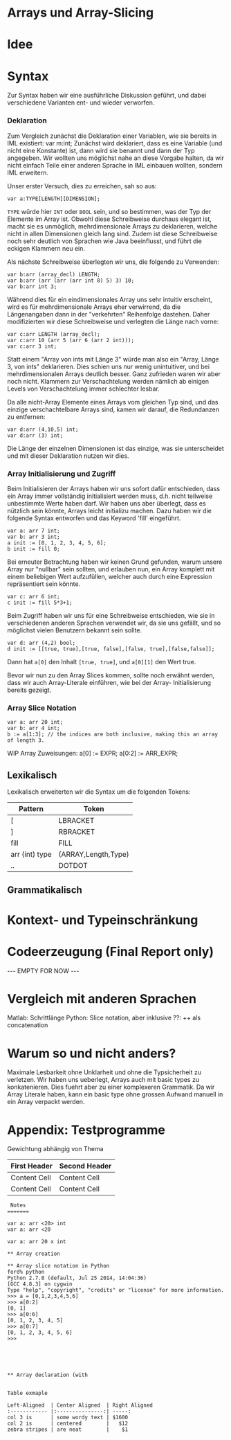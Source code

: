 # Arrays und Array-Slicing

# Idee

# Syntax 

Zur Syntax haben wir eine ausführliche Diskussion geführt, und dabei verschiedene Varianten ent- und wieder verworfen.

### Deklaration
Zum Vergleich zunächst die Deklaration einer Variablen, wie sie bereits in IML existiert:
var m:int;
Zunächst wird deklariert, dass es eine Variable (und nicht eine Konstante) ist, dann wird sie benannt und dann der Typ angegeben.
Wir wollten uns möglichst nahe an diese Vorgabe halten, da wir nicht einfach Teile einer anderen Sprache in IML einbauen wollten, sondern 
IML erweitern.

Unser erster Versuch, dies zu erreichen, sah so aus:

```
var a:TYPE[LENGTH][DIMENSION];
```

`TYPE` würde hier `INT` oder `BOOL` sein, und so bestimmen, was der Typ der Elemente im Array ist. Obwohl diese Schreibweise durchaus elegant 
ist, macht sie es unmöglich, mehrdimensionale Arrays zu deklarieren, welche nicht in allen Dimensionen gleich lang sind. Zudem ist diese
Schreibweise noch sehr deutlich von Sprachen wie Java beeinflusst, und führt die eckigen Klammern neu ein.

Als nächste Schreibweise überlegten wir uns, die folgende zu Verwenden:

```
var b:arr (array_decl) LENGTH;
var b:arr (arr (arr (arr int 8) 5) 3) 10;
var b:arr int 3;
```

Während dies für ein eindimensionales Array uns sehr intuitiv erscheint, wird es für mehrdimensionale Arrays eher verwirrend, da die 
Längenangaben dann in der "verkehrten" Reihenfolge dastehen.
Daher modifizierten wir diese Schreibweise und verlegten die Länge nach vorne:

```
var c:arr LENGTH (array_decl);
var c:arr 10 (arr 5 (arr 6 (arr 2 int)));
var c:arr 3 int;
```

Statt einem "Array von ints mit Länge 3" würde man also ein "Array, Länge 3, von ints" deklarieren. Dies schien uns nur wenig
unintuitiver, und bei mehrdimensionalen Arrays deutlich besser. Ganz zufrieden waren wir aber noch nicht. Klammern zur Verschachtelung
werden nämlich ab einigen Levels von Verschachtelung immer schlechter lesbar.

Da alle nicht-Array Elemente eines Arrays vom gleichen Typ sind, und das einzige verschachtelbare Arrays sind, kamen wir darauf, die
Redundanzen zu entfernen:

```
var d:arr (4,10,5) int;
var d:arr (3) int;
```

Die Länge der einzelnen Dimensionen ist das einzige, was sie unterscheidet und mit dieser Deklaration nutzen wir dies.


### Array Initialisierung und Zugriff

Beim Initialisieren der Arrays haben wir uns sofort dafür entschieden, dass ein Array immer vollständig initialisiert werden muss,
d.h. nicht teilweise unbestimmte Werte haben darf. Wir haben uns aber überlegt, dass es nützlich sein könnte, Arrays leicht initializu machen. Dazu haben wir die folgende Syntax entworfen und das Keyword 'fill' eingeführt.

```
var a: arr 7 int;
var b: arr 3 int;
a init := [0, 1, 2, 3, 4, 5, 6];
b init := fill 0;
```

Bei erneuter Betrachtung haben wir keinen Grund gefunden, warum unsere Array nur "nullbar" sein sollten, und erlauben nun, ein Array
komplett mit einem beliebigen Wert aufzufüllen, welcher auch durch eine Expression repräsentiert sein könnte.

```
var c: arr 6 int;
c init := fill 5*3+1;
```

Beim Zugriff haben wir uns für eine Schreibweise entschieden, wie sie in verschiedenen anderen Sprachen verwendet wir, da sie uns gefällt,
und so möglichst vielen Benutzern bekannt sein sollte.

```
var d: arr (4,2) bool;
d init := [[true, true],[true, false],[false, true],[false,false]];
```

Dann hat `a[0]` den Inhalt `[true, true]`, und `a[0][1]` den Wert true.

Bevor wir nun zu den Array Slices kommen, sollte noch erwähnt werden, dass wir auch Array-Literale einführen, wie bei der Array-
Initialisierung bereits gezeigt.

### Array Slice Notation

```
var a: arr 20 int;
var b: arr 4 int;
b := a[1:3]; // the indices are both inclusive, making this an array of length 3.
```

WIP Array Zuweisungen:
a[0] := EXPR;
a[0:2] := ARR_EXPR;

## Lexikalisch

Lexikalisch erweiterten wir die Syntax um die folgenden Tokens:

Pattern  | Token
-------  | -----
[  | LBRACKET
]  | RBRACKET
fill   | FILL
arr (int) type | (ARRAY,Length,Type)
.. | DOTDOT


## Grammatikalisch

# Kontext- und Typeinschränkung


# Codeerzeugung (Final Report only)
--- EMPTY FOR NOW ---

# Vergleich mit anderen Sprachen
Matlab: Schrittlänge
Python: Slice notation, aber inklusive
??: ++ als concatenation


# Warum so und nicht anders?
Maximale Lesbarkeit ohne Unklarheit und ohne die Typsicherheit zu verletzen.
Wir haben uns ueberlegt, Arrays auch mit basic types zu konkatenieren. Dies fuehrt aber zu einer komplexeren Grammatik. Da wir Array Literale haben, kann ein basic type ohne grossen Aufwand manuell in ein Array verpackt werden.


# Appendix: Testprogramme


Gewichtung abhängig von Thema


First Header  | Second Header
------------- | -------------
Content Cell  | Content Cell
Content Cell  | Content Cell


```
 Notes
=======

var a: arr <20> int
var a: arr <20

var a: arr 20 x int

** Array creation

** Array slice notation in Python
ford% python
Python 2.7.8 (default, Jul 25 2014, 14:04:36)
[GCC 4.8.3] on cygwin
Type "help", "copyright", "credits" or "license" for more information.
>>> a = [0,1,2,3,4,5,6]
>>> a[0:2]
[0, 1]
>>> a[0:6]
[0, 1, 2, 3, 4, 5]
>>> a[0:7]
[0, 1, 2, 3, 4, 5, 6]
>>>





** Array declaration (with 


Table exmaple

Left-Aligned  | Center Aligned  | Right Aligned 
:------------ |:---------------:| -----:
col 3 is      | some wordy text | $1600 
col 2 is      | centered        |   $12 
zebra stripes | are neat        |    $1 
```
